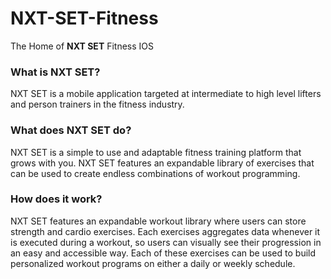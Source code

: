 # NXT-SET-Fitness
The Home of **NXT SET** Fitness IOS
### What is NXT SET?
NXT SET is a mobile application targeted at intermediate to high level lifters and person trainers in the fitness industry. 
### What does NXT SET do?
NXT SET is a simple to use and adaptable fitness training platform that grows with you. NXT SET features an expandable library of exercises that can be used to create endless combinations of workout programming. 
### How does it work?
NXT SET features an expandable workout library where users can store strength and cardio exercises. Each exercises aggregates data whenever it is executed during a workout, so users can visually see their progression in an easy and accessible way. Each of these exercises can be used to build personalized workout programs on either a daily or weekly schedule. 
